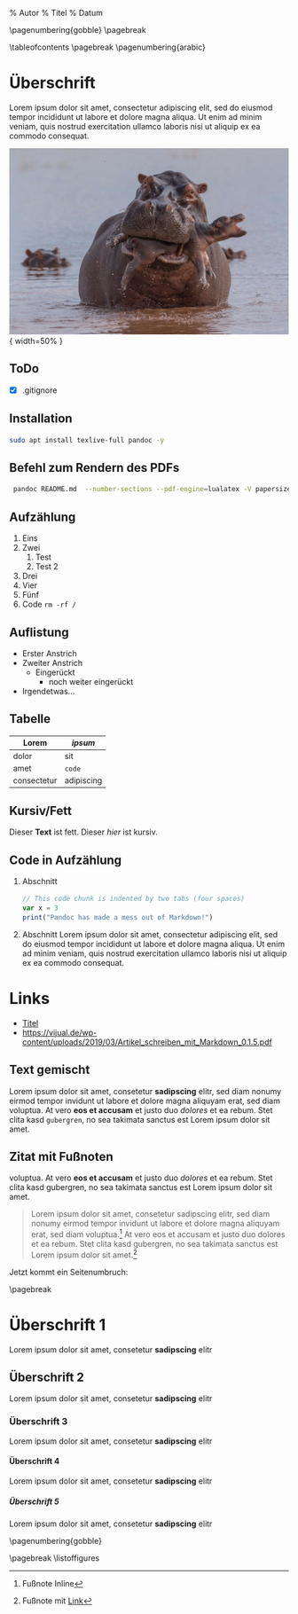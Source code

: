 % Autor
% Titel
% Datum

<!-- verstecke Seitenzahlen bis pagebreak -->
\pagenumbering{gobble}
\pagebreak
<!-- Inhaltsverzeichnis -->
\tableofcontents
\pagebreak
\pagenumbering{arabic}


# Überschrift

Lorem ipsum dolor sit amet, consectetur adipiscing elit, sed do eiusmod tempor
incididunt ut labore et dolore magna aliqua. Ut enim ad minim veniam, quis
nostrud exercitation ullamco laboris nisi ut aliquip ex ea commodo consequat.

![Lokal eingebundenes Bild mit fester Breite](img/a.jpg){ width=50% }

## ToDo
- [x] .gitignore

## Installation

```bash
sudo apt install texlive-full pandoc -y
```

## Befehl zum Rendern des PDFs

<!-- wird nicht automatisch umgebrochen -->
```bash
 pandoc README.md  --number-sections --pdf-engine=lualatex -V papersize=a4paper -V geometry:margin=3cm -V lang=de-DE -V breakurl -V hyphens=URL -V colorlinks   --highlight-style tango -o output.pdf
```

## Aufzählung
1. Eins
2. Zwei
    1. Test
    2. Test 2
4. Drei
5. Vier
7. Fünf
11. Code `rm -rf /`


## Auflistung
- Erster Anstrich
- Zweiter Anstrich
  - Eingerückt
    - noch weiter eingerückt
- Irgendetwas...

## Tabelle

| Lorem | _ipsum_ |
| -- | -- |
| dolor | sit |
| amet | ```code``` |
| consectetur | adipiscing |

## Kursiv/Fett

Dieser __Text__ ist fett.
Dieser _hier_ ist kursiv.


## Code in Aufzählung

1. Abschnitt

    ```javascript
    // This code chunk is indented by two tabs (four spaces)
    var x = 3
    print("Pandoc has made a mess out of Markdown!")
    ```

2. Abschnitt
  Lorem ipsum dolor sit amet, consectetur adipiscing elit, sed do eiusmod tempor incididunt ut labore et dolore magna aliqua. Ut enim ad minim veniam, quis nostrud exercitation ullamco laboris nisi ut aliquip ex ea commodo consequat.


# Links

- [Titel](https://vijual.de/wp-content/uploads/2019/03/Artikel_schreiben_mit_Markdown_0.1.5.pdf)
- https://vijual.de/wp-content/uploads/2019/03/Artikel_schreiben_mit_Markdown_0.1.5.pdf



<!-- mehrere Leerzeilen werden zu einer -->




## Text gemischt

Lorem ipsum dolor sit amet, consetetur __sadipscing__ elitr, sed diam nonumy eirmod tempor invidunt ut labore et dolore magna aliquyam erat, sed diam voluptua. At vero **eos et accusam** et justo <!-- Hier steht ein Kommentar -->duo *dolores* et ea rebum. Stet clita kasd ``gubergren``, no sea takimata sanctus est Lorem ipsum dolor sit amet.

## Zitat mit Fußnoten

voluptua. At vero **eos et accusam** et justo <!-- Hier steht ein Kommentar -->duo *dolores* et ea rebum. Stet clita kasd gubergren, no sea takimata sanctus est Lorem ipsum dolor sit amet.

>Lorem ipsum dolor sit amet, consetetur sadipscing elitr, sed diam nonumy eirmod tempor invidunt ut labore et dolore magna aliquyam erat, sed diam voluptua.[^1] At vero eos et accusam et justo duo dolores et ea rebum. Stet clita kasd gubergren, no sea takimata sanctus est Lorem ipsum dolor sit amet.[^3]

[^1]: Fußnote Inline

Jetzt kommt ein Seitenumbruch:

\pagebreak


[^3]: Fußnote mit [Link](https://git.mgrote.net/mg/mirror-munin-contrib/raw/branch/master/images/t-shirts/logo-horizontal-tshirt-black-modified.svg)


# Überschrift 1

Lorem ipsum dolor sit amet, consetetur __sadipscing__ elitr

## Überschrift 2

Lorem ipsum dolor sit amet, consetetur __sadipscing__ elitr

### Überschrift 3

Lorem ipsum dolor sit amet, consetetur __sadipscing__ elitr

#### Überschrift 4

Lorem ipsum dolor sit amet, consetetur __sadipscing__ elitr

##### Überschrift 5

Lorem ipsum dolor sit amet, consetetur __sadipscing__ elitr



<!-- Abbildungsverzeichnis -->

\pagenumbering{gobble}

\pagebreak
\listoffigures
